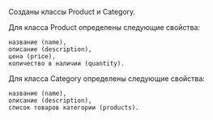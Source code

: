 Созданы классы Product и Category.

Для класса Product определены следующие свойства:

    название (name),
    описание (description),
    цена (price),
    количество в наличии (quantity).

Для класса Category определены следующие свойства:

    название (name),
    описание (description),
    список товаров категории (products).

